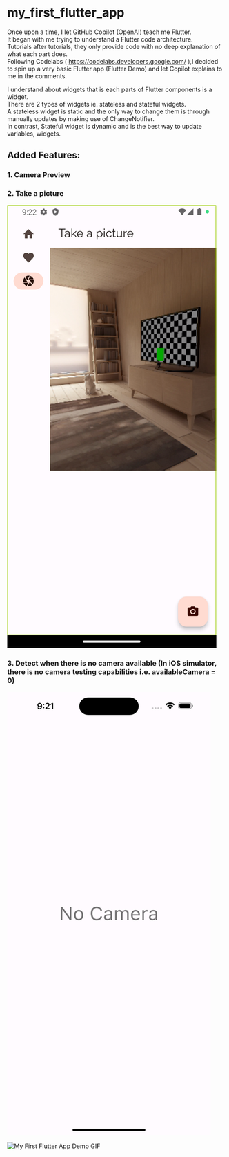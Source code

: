 # my_first_flutter_app

Once upon a time, I let GitHub Copilot (OpenAI) teach me Flutter.<br>
It began with me trying to understand a Flutter code architecture.<br>
Tutorials after tutorials, they only provide code with no deep explanation of what each part does.<br>
Following Codelabs ( https://codelabs.developers.google.com/ ),I decided to spin up a very basic Flutter app (Flutter Demo) and let Copilot explains to me in the comments.

I understand about widgets that is each parts of Flutter components is a widget. <br>
There are 2 types of widgets ie. stateless and stateful widgets. <br>
A stateless widget is static and the only way to change them is through manually updates by making use of ChangeNotifier. <br>
In contrast, Stateful widget is dynamic and is the best way to update variables, widgets.

## Added Features:
### 1. Camera Preview
### 2. Take a picture
![](/screenshots/Screenshot_1681784571.png)
### 3. Detect when there is no camera available (In iOS simulator, there is no camera testing capabilities i.e. availableCamera = 0)
![](/screenshots/Simulator%20Screen%20Shot%20-%20iPhone%2014%20Pro%20Max%20-%202023-04-18%20at%2009.21.51.png)

![My First Flutter App Demo GIF](/screenshots/My%20First%20Flutter%20App.gif)


